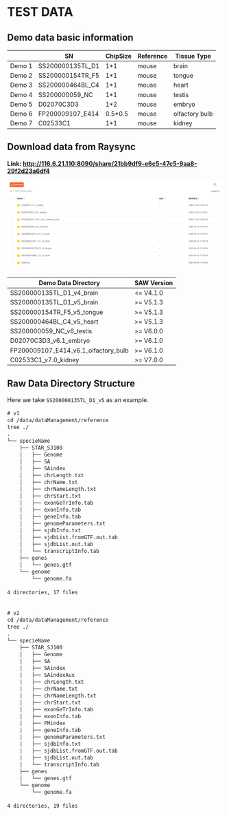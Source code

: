 # TEST DATA
##  Demo data basic information

|  | SN | ChipSize | Reference | Tissue Type |
| ----------- | ----------- | ----------- | ----------- | ----------- |
| Demo 1 | SS200000135TL_D1 | 1\*1 | mouse | brain |
| Demo 2 | SS200000154TR_F5 | 1\*1 | mouse | tongue |
| Demo 3 | SS200000464BL_C4 | 1\*1 | mouse | heart |
| Demo 4 | SS200000059_NC | 1\*1 | mouse | testis |
| Demo 5 | D02070C3D3 | 1\*2 | mouse | embryo |
| Demo 6 | FP200009107_E414 | 0.5\*0.5 | mouse | olfactory bulb |
| Demo 7 | C02533C1 | 1\*1 | mouse | kidney |


##  Download data from Raysync
**Link: http://116.6.21.110:8090/share/21bb9df9-e6c5-47c5-9aa8-29f2d23a6df4**

![demo_data.png](demo_data.png)

| Demo Data Directory | SAW Version |
| ----------- | ----------- |
| SS200000135TL_D1_v4_brain | <= V4.1.0  |
| SS200000135TL_D1_v5_brain | \>= V5.1.3 |
| SS200000154TR_F5_v5_tongue | \>= V5.1.3 |
| SS200000464BL_C4_v5_heart | \>= V5.1.3 |
| SS200000059_NC_v6_testis | \>= V6.0.0 |
| D02070C3D3_v6.1_embryo | \>= V6.1.0 |
| FP200009107_E414_v6.1_olfactory_bulb | \>= V6.1.0 |
| C02533C1_v7.0_kidney | \>= V7.0.0 |

## Raw Data Directory Structure
Here we take `SS200000135TL_D1_v5` as an example. 
```
# v1
cd /data/dataManagement/reference
tree ./
.
└── specieName
    ├── STAR_SJ100
    │   ├── Genome
    │   ├── SA
    │   ├── SAindex
    │   ├── chrLength.txt
    │   ├── chrName.txt
    │   ├── chrNameLength.txt
    │   ├── chrStart.txt
    │   ├── exonGeTrInfo.tab
    │   ├── exonInfo.tab
    │   ├── geneInfo.tab
    │   ├── genomeParameters.txt
    │   ├── sjdbInfo.txt
    │   ├── sjdbList.fromGTF.out.tab
    │   ├── sjdbList.out.tab
    │   └── transcriptInfo.tab
    ├── genes
    │   └── genes.gtf
    └── genome
        └── genome.fa

4 directories, 17 files


# v2
cd /data/dataManagement/reference
tree ./
.
└── specieName
    ├── STAR_SJ100
    |   ├── Genome 
    |   ├── SA
    |   ├── SAindex
    |   ├── SAindexAux
    |   ├── chrLength.txt
    |   ├── chrName.txt
    |   ├── chrNameLength.txt
    |   ├── chrStart.txt
    |   ├── exonGeTrInfo.tab
    |   ├── exonInfo.tab
    |   ├── FMindex
    |   ├── geneInfo.tab
    |   ├── genomeParameters.txt
    |   ├── sjdbInfo.txt
    |   ├── sjdbList.fromGTF.out.tab
    |   ├── sjdbList.out.tab
    |   └── transcriptInfo.tab
    ├── genes
    │   └── genes.gtf
    └── genome
        └── genome.fa

4 directories, 19 files
```
